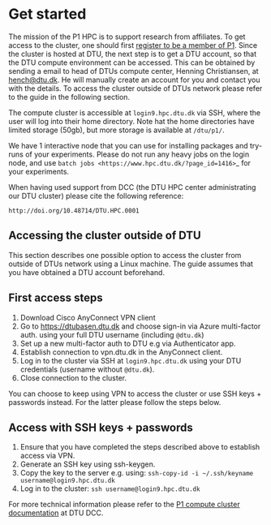 # Get started

The mission of the P1 HPC is to support research from affiliates. To get access to the cluster, one should first 
[register to be a member of P1](https://www.aicentre.dk/affiliation). Since the cluster is hosted at DTU, the next 
step is to get a DTU account, so that the DTU compute environment can be accessed. This can be obtained by sending a
email to head of DTUs compute center, Henning Christiansen, at <hench@dtu.dk>. He will manually create an account for
you and contact you with the details. To access the cluster outside of DTUs network please refer to the guide in the 
following section.

The compute cluster is accessible at `login9.hpc.dtu.dk` via SSH, where the user will log into their home directory. 
Note hat the home directories have limited storage (50gb), but more storage is available at `/dtu/p1/`.

We have 1 interactive node that you can use for installing packages and try-runs of your experiments. Please do not run 
any heavy jobs on the login node, and use `batch jobs <https://www.hpc.dtu.dk/?page_id=1416>`_ for your experiments.
 
When having used support from DCC (the DTU HPC center administrating our DTU cluster) please cite the following 
reference:

```{bib}
http://doi.org/10.48714/DTU.HPC.0001
```

## Accessing the cluster outside of DTU

This section describes one possible option to access the cluster from outside of DTUs network using a Linux machine. 
The guide assumes that you have obtained a DTU account beforehand.

## First access steps

1. Download Cisco AnyConnect VPN client
2. Go to https://dtubasen.dtu.dk and choose sign-in via Azure multi-factor auth. using your full DTU username 
    (including `@dtu.dk`)
3. Set up a new multi-factor auth to DTU e.g via Authenticator app.
4. Establish connection to vpn.dtu.dk in the AnyConnect client.
5. Log in to the cluster via SSH at `login9.hpc.dtu.dk` using your DTU credentials (username without `@dtu.dk`).
6. Close connection to the cluster.

You can choose to keep using VPN to access the cluster or use SSH keys + passwords instead. For the latter please 
follow the steps below.

## Access with SSH keys + passwords

1. Ensure that you have completed the steps described above to establish access via VPN.
2. Generate an SSH key using ssh-keygen.
3. Copy the key to the server e.g. using: `ssh-copy-id -i ~/.ssh/keyname username@login9.hpc.dtu.dk`
4. Log in to the cluster: `ssh username@login9.hpc.dtu.dk`

For more technical information please refer to the 
[P1 compute cluster documentation](https://www.hpc.dtu.dk/?page_id=5028) at DTU DCC.
